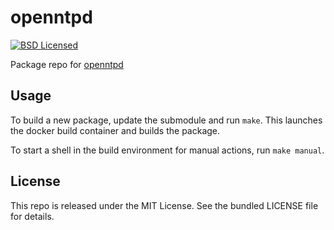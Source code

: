 openntpd
==========

[![BSD Licensed](http://img.shields.io/badge/license-BSD-green.svg)](https://tldrlegal.com/license/bsd-3-clause-license-(revised))

Package repo for [openntpd](http://www.openntpd.org/)

## Usage

To build a new package, update the submodule and run `make`. This launches the docker build container and builds the package.

To start a shell in the build environment for manual actions, run `make manual`.

## License

This repo is released under the MIT License. See the bundled LICENSE file for details.

